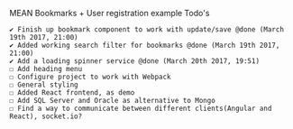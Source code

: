 MEAN Bookmarks + User registration example
Todo's

	✔ Finish up bookmark component to work with update/save @done (March 19th 2017, 21:00)
	✔ Added working search filter for bookmarks @done (March 19th 2017, 21:00)
	✔ Add a loading spinner service @done (March 20th 2017, 19:51)
	☐ Add heading menu
	☐ Configure project to work with Webpack
	☐ General styling
	☐ Added React frontend, as demo
	☐ Add SQL Server and Oracle as alternative to Mongo
	☐ Find a way to communicate between different clients(Angular and React), socket.io?

